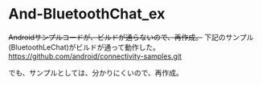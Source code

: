 # And-BluetoothChat_ex
<del>Androidサンプルコードが、ビルドが通らないので、再作成。</del>
下記のサンプル(BluetoothLeChat)がビルドが通って動作した。</br>
https://github.com/android/connectivity-samples.git

でも、サンプルとしては、分かりにくいので、再作成。
